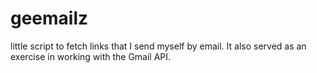 # geemailz
little script to fetch links that I send myself by email. It also served as an exercise in working with the Gmail API.
